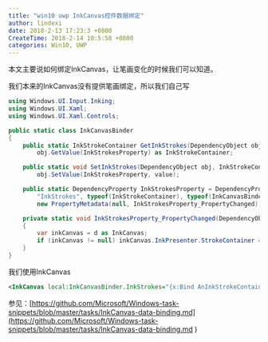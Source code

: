 ```yaml
---
title: "win10 uwp InkCanvas控件数据绑定"
author: lindexi
date: 2018-2-13 17:23:3 +0800
CreateTime: 2018-2-14 10:5:58 +0800
categories: Win10, UWP
---
```


本文主要说如何绑定InkCanvas，让笔画变化的时候我们可以知道。

<!--more-->



<div id="toc"></div>

我们本来的InkCanvas没有提供笔画绑定，所以我们自己写

```csharp
using Windows.UI.Input.Inking;
using Windows.UI.Xaml;
using Windows.UI.Xaml.Controls;

public static class InkCanvasBinder
{
    public static InkStrokeContainer GetInkStrokes(DependencyObject obj) => 
        obj.GetValue(InkStrokesProperty) as InkStrokeContainer;

    public static void SetInkStrokes(DependencyObject obj, InkStrokeContainer value) => 
        obj.SetValue(InkStrokesProperty, value);

    public static DependencyProperty InkStrokesProperty = DependencyProperty.RegisterAttached(
        "InkStrokes", typeof(InkStrokeContainer), typeof(InkCanvasBinder),
        new PropertyMetadata(null, InkStrokesProperty_PropertyChanged));

    private static void InkStrokesProperty_PropertyChanged(DependencyObject d, DependencyPropertyChangedEventArgs e)
    {
        var inkCanvas = d as InkCanvas;
        if (inkCanvas != null) inkCanvas.InkPresenter.StrokeContainer = e.NewValue as InkStrokeContainer;
    }
}
```

我们使用InkCanvas

```xml
<InkCanvas local:InkCanvasBinder.InkStrokes="{x:Bind AnInkStrokeContainer}" />
```

参见：[https://github.com/Microsoft/Windows-task-snippets/blob/master/tasks/InkCanvas-data-binding.md](https://github.com/Microsoft/Windows-task-snippets/blob/master/tasks/InkCanvas-data-binding.md )


